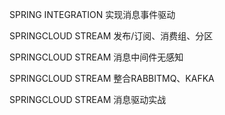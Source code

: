SPRING INTEGRATION 实现消息事件驱动

SPRINGCLOUD STREAM 发布/订阅、消费组、分区

SPRINGCLOUD STREAM 消息中间件无感知

SPRINGCLOUD STREAM 整合RABBITMQ、KAFKA

SPRINGCLOUD STREAM 消息驱动实战